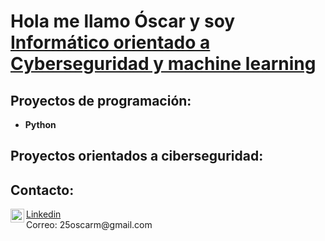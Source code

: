 <h1>Hola me llamo Óscar y soy <br> <a href="https://www.linkedin.com/in/%C3%B3scar-mac%C3%ADas-mart%C3%ADnez-248943278/">Informático orientado a Cyberseguridad y machine learning</a></h1>

<h2>Proyectos de programación:</h2>

- <b>Python</b>

<h2>Proyectos orientados a ciberseguridad:</h2>




<h2>Contacto:</h2>
<a href="https://www.linkedin.com/in/%C3%B3scar-mac%C3%ADas-mart%C3%ADnez-248943278/"; target="_blank"><img align="left" alt="Oscar | LinkedIn" width="22px" src="https://cdn.jsdelivr.net/npm/simple-icons@v3/icons/linkedin.svg"/>Linkedin</a>
<br>
Correo: <a target="_blank">25oscarm@gmail.com</a>
